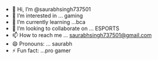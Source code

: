 - 👋 Hi, I’m @saurabhsingh737501
- 👀 I’m interested in ... gaming
- 🌱 I’m currently learning ...bca
- 💞️ I’m looking to collaborate on ... ESPORTS
- 📫 How to reach me ... saurabhsingh737501@gmail.com
- 😄 Pronouns: ... saurabh
- ⚡ Fun fact: ...pro gamer

<!---
saurabhsingh737501/saurabhsingh737501 is a ✨ special ✨ repository because its `README.md` (this file) appears on your GitHub profile.
You can click the Preview link to take a look at your changes.
--->
